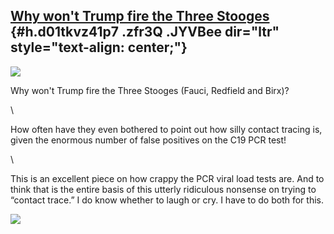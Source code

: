 
[Why won't Trump fire the Three Stooges](https://www.google.com/url?q=https%3A%2F%2Fwww.npr.org%2F2020%2F06%2F14%2F876714225%2Fwhat-mussels-can-teach-us-about-false-positive-covid-19-tests&sa=D&sntz=1&usg=AFQjCNGs_Xcha5OHu96vvzhC9K6ITcV5nw) {#h.d01tkvz41p7 .zfr3Q .JYVBee dir="ltr" style="text-align: center;"}
------------------------------------------------------------------------------------------------------------------------------------------------------------------------------------------------------------------------------------------------

[![](https://lh4.googleusercontent.com/GZakKfPCSEqIgluPGroMETVFYKyx_bFN9hwOitplqqCxNAa3Q1kyQGF8wb-wqMaTNctrhKcVDuZ1pWeU9btck9XT4oBXF5SzOmfc_WDm0ntTOuIGJWI=w1280)](https://www.google.com/url?q=https%3A%2F%2Fredcap.med.usc.edu%2Fsurveys%2F%3Fs%3DJ7KEL4YTKT&sa=D&sntz=1&usg=AFQjCNGgmJPVlIxKzdq9Pd16K5HC0kstRQ)

Why won't Trump fire the Three Stooges (Fauci, Redfield and Birx)?

\

How often have they even bothered to point out how silly contact tracing
is, given the enormous number of false positives on the C19 PCR test!

\

This is an excellent piece on how crappy the PCR viral load tests are.
And to think that is the entire basis of this utterly ridiculous
nonsense on trying to “contact trace.” I do know whether to laugh or
cry. I have to do both for this.

![](https://lh6.googleusercontent.com/Jg2iXn_2kjiNqW-7sQCTRugpRCz4bOKx0v9GOCctNnVNJiCSXlwhPXgqbxxffxiPthjjGWyg=w1280)
